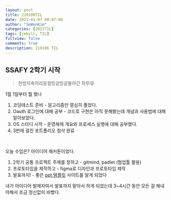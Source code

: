 ```yaml
---
layout: post
title: 210106TIL 
date: 2021-01-07 00:07:00
author: "SeWonKim"
categories: [2021TIL]
tags: [jekyll, TIL]
fullview: false
comments: true
description: 210106 TIL
---
```



## SSAFY 2학기 시작

> 천방지축어리둥절빙글빙글돌아간 하루😵

1월 1일부터 뭘 했나

1. 코딩테스트 준비 - 알고리즘만 열심히 풀었다.
2. Oauth 로그인에 대해 공부 - 코드로 구현은 아직 못해봤는데 개념과 사용법에 대해 알아보았다.
3. OS 스터디 시작 - 운영체제 개요와 프로세스 실행에 대해 공부했다.
4. 3번에 걸친 포트폴리오 첨삭 완료
   
&nbsp;

오늘 수업은? 아이디어 해커톤이었다. 

1. 2학기 공통 프로젝트 주제를 정하고 - gitmind, padlet (협업툴 활용)
2. 프로토타입을 제작하고 - figma로 디자인과 프로토타입 제작
3. 발표까지! - 좋은 [ppt 템플릿](https://slidesgo.com/) 사이트를 알게 되었다

내가 아이디어 발제자여서 발표까지 맡아서 하게 되었는데 3~4시간 동안 모든 걸 해내야해서 조금 정신없이 바빴다.

&nbsp;
&nbsp;

